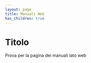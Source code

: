 ```yaml
---
layout: page
title: Manuali Web
has_children: true
---
```


# Titolo

Prova per la pagina dei manuali lato web
